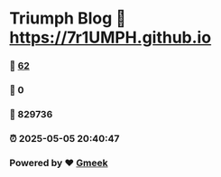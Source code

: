 # Triumph Blog :link: https://7r1UMPH.github.io 
### :page_facing_up: [62](https://7r1UMPH.github.io/tag.html) 
### :speech_balloon: 0 
### :hibiscus: 829736 
### :alarm_clock: 2025-05-05 20:40:47 
### Powered by :heart: [Gmeek](https://github.com/Meekdai/Gmeek)
